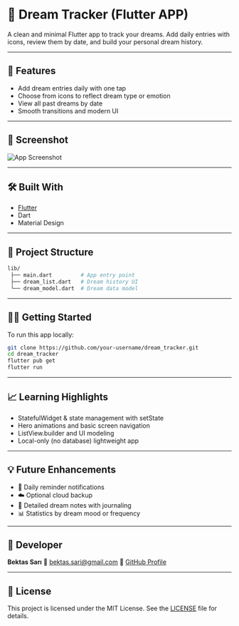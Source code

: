 # 🌙 Dream Tracker (Flutter APP)

A clean and minimal Flutter app to track your dreams. Add daily entries with icons, review them by date, and build your personal dream history.

---

## 🚀 Features

* Add dream entries daily with one tap
* Choose from icons to reflect dream type or emotion
* View all past dreams by date
* Smooth transitions and modern UI

---

## 📱 Screenshot

![App Screenshot](https://via.placeholder.com/300x600.png?text=Dream+Tracker)

---

## 🛠️ Built With

* [Flutter](https://flutter.dev/)
* Dart
* Material Design

---

## 📂 Project Structure

```bash
lib/
 ├── main.dart         # App entry point
 ├── dream_list.dart   # Dream history UI
 └── dream_model.dart  # Dream data model
```

---

## 🧑‍💻 Getting Started

To run this app locally:

```bash
git clone https://github.com/your-username/dream_tracker.git
cd dream_tracker
flutter pub get
flutter run
```

---

## 📈 Learning Highlights

* StatefulWidget & state management with setState
* Hero animations and basic screen navigation
* ListView\.builder and UI modeling
* Local-only (no database) lightweight app

---

## 💡 Future Enhancements

* 🔔 Daily reminder notifications
* ☁️ Optional cloud backup
* 📓 Detailed dream notes with journaling
* 📊 Statistics by dream mood or frequency

---

## 👤 Developer

**Bektas Sarı**
📧 [bektas.sari@gmail.com](mailto:bektas.sari@gmail.com)
🔗 [GitHub Profile](https://github.com/bektas-sari)

---

## 📄 License

This project is licensed under the MIT License. See the [LICENSE](LICENSE) file for details.

